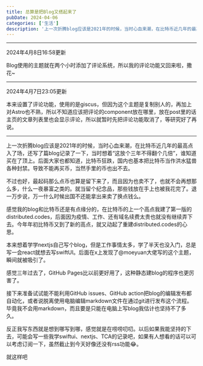 ```yaml
---
title: 总算是把Blog又搭起来了
pubDate: 2024-04-06
categories: ['生活']
description: '上一次折腾blog应该是2021年的时候，当时心血来潮，在比特币近几年的最高点入了场，还写了篇blog记录了一下，当时想着“这放个三年不得翻个几倍”，谁知道买在了顶上。后面大家也都知道，比特币狂跌，国内也基本把比特币当作洪水猛兽各种封禁。导致不能再买币，当然手里的币也出不去……'
---
```


---
2024年4月8日16:58更新

Blog使用的主题就在两个小时添加了评论系统，所以我的评论功能又回来啦，撒花~

---
2024年4月7日23:05更新

本来设置了评论功能，使用的是giscus，但因为这个主题是复制别人的，再加上对Astro也不熟，所以不知道应该把评论的component放在哪里，放在post里的话主页的文章列表里也会显示评论，所以就暂时先把评论功能取消了，等研究好了再说。

---

上一次折腾blog应该是2021年的时候，当时心血来潮，在比特币近几年的最高点入了场，还写了篇blog记录了一下，当时想着“这放个三年不得翻个几倍”，谁知道买在了顶上。后面大家也都知道，比特币狂跌，国内也基本把比特币当作洪水猛兽各种封禁。导致不能再买币，当然手里的币也出不去。

不过也好，最起码那么点币也算是留下来了，而且因为也卖不了，也就不会再想那么多，什么一夜暴富之类的。就当留个纪念品，那些钱放在手上也被我花完了。退一万步说，万一什么时候出国不还能拿出来卖了换点钱么。

感觉我的blog和比特币还是有点缘分的，在比特币的上一个高点我建了第一版的distributed.codes，后面因为疫情、工作、还有域名续费太贵也就没有继续弄下去。今年年初比特币又到了新的高点，就又动起了重建distributed.codes的心思。

本来想着学学nextjs自己写个blog，但是工作事情太多，学了半天也没入门，总是写一会react就想去写swiftUI。后面在x上发现了@moeyuan大佬写的这个主题，瞬间就被吸引了。

感觉三年过去了，GitHub Pages比以前更好用了，这种静态建blog的程序也更厉害了。

接下来准备试试能不能利用GitHub issues、GitHub action把blog的编辑发布都自动化，或者说脱离使用电脑编辑markdown文件在通过git进行发布这个流程。毕竟我不会用markdown，而且要是只能在电脑上写blog我估计也坚持不了多久。

反正我写东西就是想到哪写到哪，感觉就是在唠唠叨叨。以后如果我能坚持的下去，可能会写一些我学swiftui、nextjs、TCA的记录吧，如果有人想看的话可以可以考虑订阅一下，虽然截止到今天好像还没有rss功能😂。

就这样吧